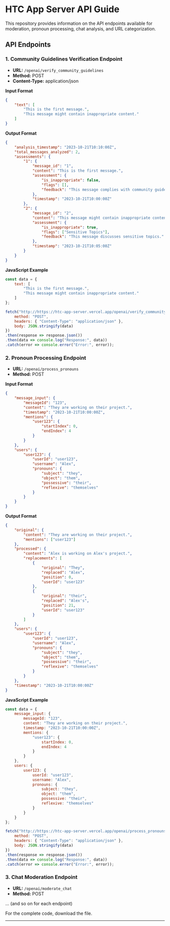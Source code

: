 
# HTC App Server API Guide

This repository provides information on the API endpoints available for moderation, pronoun processing, chat analysis, and URL categorization.

## API Endpoints

### 1. Community Guidelines Verification Endpoint

- **URL:** `/openai/verify_community_guidelines`
- **Method:** POST
- **Content-Type:** application/json

**Input Format**

```json
{
    "text": [
        "This is the first message.",
        "This message might contain inappropriate content."
    ]
}
```

**Output Format**

```json
{
    "analysis_timestamp": "2023-10-21T10:10:00Z",
    "total_messages_analyzed": 2,
    "assessments": {
        "1": {
            "message_id": "1",
            "content": "This is the first message.",
            "assessment": {
                "is_inappropriate": false,
                "flags": [],
                "feedback": "This message complies with community guidelines."
            },
            "timestamp": "2023-10-21T10:00:00Z"
        },
        "2": {
            "message_id": "2",
            "content": "This message might contain inappropriate content.",
            "assessment": {
                "is_inappropriate": true,
                "flags": ["Sensitive Topics"],
                "feedback": "This message discusses sensitive topics."
            },
            "timestamp": "2023-10-21T10:05:00Z"
        }
    }
}
```

**JavaScript Example**

```javascript
const data = {
    text: [
        "This is the first message.",
        "This message might contain inappropriate content."
    ]
};

fetch("http://https://htc-app-server.vercel.app/openai/verify_community_guidelines", {
    method: "POST",
    headers: { "Content-Type": "application/json" },
    body: JSON.stringify(data)
})
.then(response => response.json())
.then(data => console.log("Response:", data))
.catch(error => console.error("Error:", error));
```

### 2. Pronoun Processing Endpoint

- **URL:** `/openai/process_pronouns`
- **Method:** POST

**Input Format**

```json
{
    "message_input": {
        "messageId": "123",
        "content": "They are working on their project.",
        "timestamp": "2023-10-21T10:00:00Z",
        "mentions": {
            "user123": {
                "startIndex": 0,
                "endIndex": 4
            }
        }
    },
    "users": {
        "user123": {
            "userId": "user123",
            "username": "Alex",
            "pronouns": {
                "subject": "they",
                "object": "them",
                "possessive": "their",
                "reflexive": "themselves"
            }
        }
    }
}
```

**Output Format**

```json
{
    "original": {
        "content": "They are working on their project.",
        "mentions": ["user123"]
    },
    "processed": {
        "content": "Alex is working on Alex's project.",
        "replacements": [
            {
                "original": "They",
                "replaced": "Alex",
                "position": 0,
                "userId": "user123"
            },
            {
                "original": "their",
                "replaced": "Alex's",
                "position": 21,
                "userId": "user123"
            }
        ]
    },
    "users": {
        "user123": {
            "userId": "user123",
            "username": "Alex",
            "pronouns": {
                "subject": "they",
                "object": "them",
                "possessive": "their",
                "reflexive": "themselves"
            }
        }
    },
    "timestamp": "2023-10-21T10:00:00Z"
}
```

**JavaScript Example**

```javascript
const data = {
    message_input: {
        messageId: "123",
        content: "They are working on their project.",
        timestamp: "2023-10-21T10:00:00Z",
        mentions: {
            "user123": {
                startIndex: 0,
                endIndex: 4
            }
        }
    },
    users: {
        user123: {
            userId: "user123",
            username: "Alex",
            pronouns: {
                subject: "they",
                object: "them",
                possessive: "their",
                reflexive: "themselves"
            }
        }
    }
};

fetch("http://https://htc-app-server.vercel.app/openai/process_pronouns", {
    method: "POST",
    headers: { "Content-Type": "application/json" },
    body: JSON.stringify(data)
})
.then(response => response.json())
.then(data => console.log("Response:", data))
.catch(error => console.error("Error:", error));
```

### 3. Chat Moderation Endpoint

- **URL:** `/openai/moderate_chat`
- **Method:** POST

... (and so on for each endpoint)

For the complete code, download the file.

---

